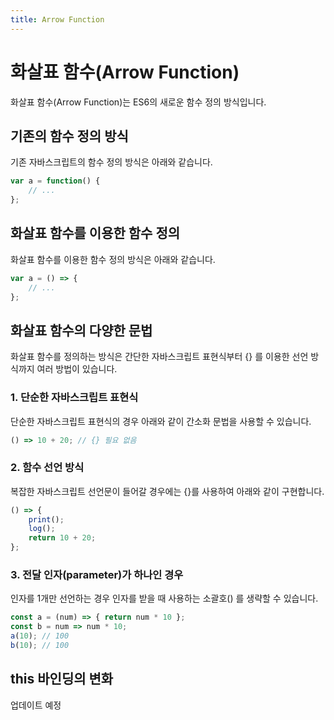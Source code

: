 ```yaml
---
title: Arrow Function
---
```


# 화살표 함수(Arrow Function)

화살표 함수(Arrow Function)는 ES6의 새로운 함수 정의 방식입니다.

## 기존의 함수 정의 방식

기존 자바스크립트의 함수 정의 방식은 아래와 같습니다.

```js
var a = function() {
    // ...
};
```

## 화살표 함수를 이용한 함수 정의

화살표 함수를 이용한 함수 정의 방식은 아래와 같습니다.

```js
var a = () => {
    // ...
};
```

## 화살표 함수의 다양한 문법

화살표 함수를 정의하는 방식은 간단한 자바스크립트 표현식부터 {} 를 이용한 선언 방식까지 여러 방법이 있습니다.

### 1. 단순한 자바스크립트 표현식

단순한 자바스크립트 표현식의 경우 아래와 같이 간소화 문법을 사용할 수 있습니다.

```js
() => 10 + 20; // {} 필요 없음
```

### 2. 함수 선언 방식

복잡한 자바스크립트 선언문이 들어갈 경우에는 {}를 사용하여 아래와 같이 구현합니다.

```js
() => {
    print();
    log();
    return 10 + 20;
};
```

### 3. 전달 인자(parameter)가 하나인 경우

인자를 1개만 선언하는 경우 인자를 받을 때 사용하는 소괄호() 를 생략할 수 있습니다.

```js
const a = (num) => { return num * 10 };
const b = num => num * 10;
a(10); // 100
b(10); // 100
```

## this 바인딩의 변화

업데이트 예정